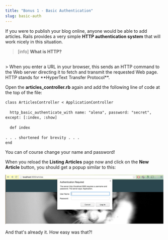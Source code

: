 ```yaml
---
title: "Bonus 1 - Basic Authentication"
slug: basic-auth
---     
```


If you were to publish your blog online, anyone would be able to add articles. Rails provides a very simple **HTTP authentication system** that will work nicely in this situation.

> [info]
> **What is HTTP?**
<br/>
> When you enter a URL in your browser, this sends an HTTP command to the Web server directing it to fetch and transmit the requested Web page. HTTP stands for **HyperText Transfer Protocol**.

Open the **articles_controller.rb** again and add the following line of code at the top of the file:

    class ArticlesController < ApplicationController
      
      http_basic_authenticate_with name: "alena", password: "secret", except: [:index, :show]
      
      def index
        
    . . . shortened for brevity . . .
    end

You can of course change your name and password!

When you reload the **Listing Articles** page now and click on the **New Article** button, you should get a popup similar to this:

![Basic authentication](./1-basic-auth.png "Basic authentication")

And that's already it. How easy was that?!
